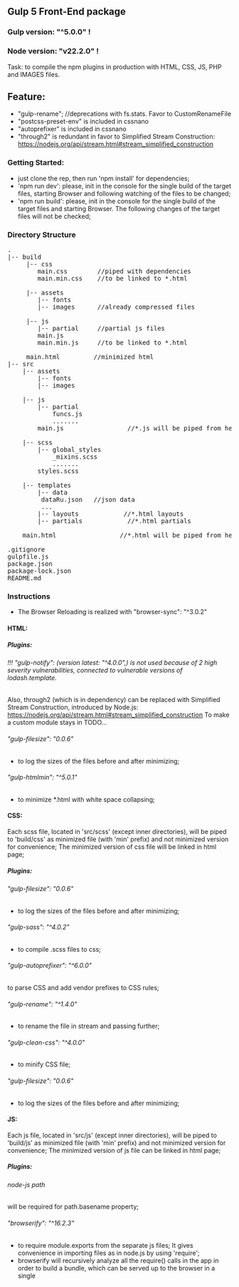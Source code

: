 ## Gulp 5 Front-End package 
### Gulp version: "^5.0.0" !
### Node version: "v22.2.0" !

Task: to compile the npm plugins in production with HTML, CSS, JS, PHP and IMAGES files.

## Feature:
- "gulp-rename";   //deprecations with fs.stats. Favor to CustomRenameFile
- "postcss-preset-env" is included in cssnano
- "autoprefixer"  is included in cssnano
- "through2" is redundant in favor to Simplified Stream Construction: https://nodejs.org/api/stream.html#stream_simplified_construction




### Getting Started:

- just clone the rep, then run 'npm install' for dependencies;
- 'npm run dev': please, init in the console for the single build of
  the target files, starting Browser and following watching of the
  files to be changed;
- 'npm run build': please, init in the console for the single build of
  the target files and starting Browser. The following changes of the
  target files will not be checked;

### Directory Structure

<pre>
.
|-- build
     |-- css
        main.css        //piped with dependencies
        main.min.css    //to be linked to *.html

     |-- assets 
        |-- fonts
        |-- images      //already compressed files

     |-- js
        |-- partial     //partial js files
        main.js
        main.min.js     //to be linked to *.html

     main.html         //minimized html
|-- src
    |-- assets
        |-- fonts
        |-- images

    |-- js
        |-- partial
            funcs.js
            .......
        main.js                 //*.js will be piped from here

    |-- scss
        |-- global_styles
            _mixins.scss
            .......
        styles.scss

    |-- templates
        |-- data
         dataRu.json   //json data
         ...        
        |-- layouts            //*.html layouts
        |-- partials            //*.html partials

    main.html                 //*.html will be piped from here

.gitignore
gulpfile.js
package.json
package-lock.json
README.md
</pre>

### Instructions

- The Browser Reloading is realized with "browser-sync": "^3.0.2"

#### HTML:



##### Plugins:

###### !!! "gulp-notify": (version latest: "^4.0.0",) is not used because of 2 high severity vulnerabilities, connected to vulnerable versions of lodash.template.
Also, through2 (which is in dependency) can be replaced with Simplified Stream Construction,
introduced by Node.js: https://nodejs.org/api/stream.html#stream_simplified_construction
To make a custom module stays in TODO...


###### "gulp-filesize": "0.0.6"

- to log the sizes of the files before and after minimizing;

###### "gulp-htmlmin": "^5.0.1"

- to minimize *.html with white space collapsing;

#### CSS:

Each scss file, located in 'src/scss' (except inner
directories), will be piped to 'build/css' as minimized
file (with 'min' prefix) and not minimized version
for convenience; The minimized version of css file will
be linked in html page;

##### Plugins:

###### "gulp-filesize": "0.0.6"

- to log the sizes of the files before and after minimizing;

###### "gulp-sass": "^4.0.2"

- to compile .scss files to css;

###### "gulp-autoprefixer": "^6.0.0"

to parse CSS and add vendor prefixes to CSS rules;

###### "gulp-rename": "^1.4.0"

- to rename the file in stream and passing further;

###### "gulp-clean-css": "^4.0.0"

- to minify CSS file;

###### "gulp-filesize": "0.0.6"

- to log the sizes of the files before and after minimizing;

#### JS:

Each js file, located in 'src/js' (except inner
directories), will be piped to 'build/js' as minimized
file (with 'min' prefix) and not minimized version
for convenience; The minimized version of js file can
be linked in html page;

##### Plugins:

###### node-js path

will be required for path.basename property;

###### "browserify": "^16.2.3"

- to require module.exports from the separate js files;
  It gives convenience in importing files as in node.js
  by using 'require';
- browserify will recursively analyze all the require()
  calls in the app in order to build a bundle, which can
  be served up to the browser in a single <script> tag.

###### "babelify": "^10.0.0"

###### "@babel/core": "^7.3.4"

###### "@babel/preset-env": "^7.3.4"

- works in combination with "browserify", converting
  ECMAScript 2015+ code into a backwards compatible version
  of JavaScript in current and older browsers or environments;

###### "watchify": "^3.11.1"

- works in combination with "browserify", watching for
  the changes, then the "browserify" bundle will be recompiled;

###### "gulp-watch": "^5.0.1"

- is used for watching the files in the target path, then
  the callback function repipes the files to the 'build' path;

###### "exorcist": "^1.0.1"

- is used in combination with "browserify" to create
  separate map.js files in the pipe;

###### "vinyl-buffer": "^1.0.1"

###### "vinyl-source-stream": "^2.0.0"

- Convert streaming vinyl files to use buffers.
  "vinyl-source-stream" module is just a bridge that makes it simple to
  use conventional text streams such as this in combination
  with gulp.

###### "gulp-uglify": "^3.0.2"

- Uglifying JavaScript involves changing variable and
  function names to reduce their size;

#### IMAGES:

Each image file, located in 'src/img', will be piped to 'build/img'
as minimized file

###### "gulp-newer": "^1.4.0"

- to check the 'build' directory and to pipe the images
  from 'src/img' only if a new file exists;

###### "gulp-imagemin": "^5.0.3"

- to compress the image files, corresponding to the rules
  for compressing: gif, jpeg, png and svg files;
